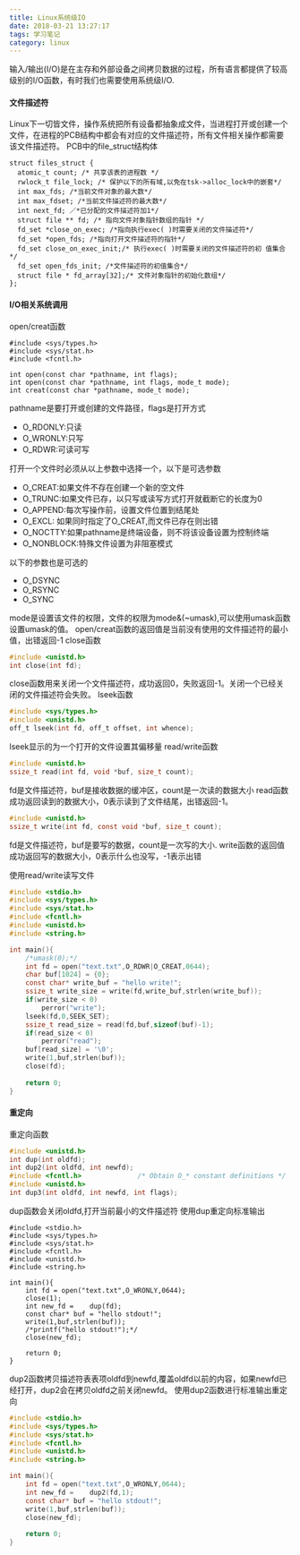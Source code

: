 ```yaml
---
title: Linux系统级IO
date: 2018-03-21 13:27:17
tags: 学习笔记
category: linux
---
```

输入/输出(I/O)是在主存和外部设备之间拷贝数据的过程，所有语言都提供了较高级别的I/O函数，有时我们也需要使用系统级I/O.
<!--more-->
#### 文件描述符
Linux下一切皆文件，操作系统把所有设备都抽象成文件，当进程打开或创建一个文件，在进程的PCB结构中都会有对应的文件描述符，所有文件相关操作都需要该文件描述符。
PCB中的file_struct结构体
```
struct files_struct {
  atomic_t count; /* 共享该表的进程数 */
  rwlock_t file_lock; /* 保护以下的所有域,以免在tsk->alloc_lock中的嵌套*/
  int max_fds; /*当前文件对象的最大数*/
  int max_fdset; /*当前文件描述符的最大数*/
  int next_fd; ／*已分配的文件描述符加1*/
  struct file ** fd; /* 指向文件对象指针数组的指针 */
  fd_set *close_on_exec; /*指向执行exec( )时需要关闭的文件描述符*/
  fd_set *open_fds; /*指向打开文件描述符的指针*/
  fd_set close_on_exec_init;/* 执行exec( )时需要关闭的文件描述符的初 值集合*/
  fd_set open_fds_init; /*文件描述符的初值集合*/
  struct file * fd_array[32];/* 文件对象指针的初始化数组*/
};
```
#### I/O相关系统调用
open/creat函数
```
#include <sys/types.h>
#include <sys/stat.h>
#include <fcntl.h>

int open(const char *pathname, int flags);
int open(const char *pathname, int flags, mode_t mode);
int creat(const char *pathname, mode_t mode);
```

pathname是要打开或创建的文件路径，flags是打开方式
- O_RDONLY:只读
- O_WRONLY:只写
- O_RDWR:可读可写

打开一个文件时必须从以上参数中选择一个，以下是可选参数
- O_CREAT:如果文件不存在创建一个新的空文件
- O_TRUNC:如果文件已存，以只写或读写方式打开就截断它的长度为0
- O_APPEND:每次写操作前，设置文件位置到结尾处
- O_EXCL: 如果同时指定了O_CREAT,而文件已存在则出错
- O_NOCTTY:如果pathname是终端设备，则不将该设备设置为控制终端
- O_NONBLOCK:特殊文件设置为非阻塞模式

以下的参数也是可选的
- O_DSYNC
- O_RSYNC
- O_SYNC

mode是设置该文件的权限，文件的权限为mode&(~umask),可以使用umask函数设置umask的值。
open/creat函数的返回值是当前没有使用的文件描述符的最小值，出错返回-1
close函数
``` c
#include <unistd.h>
int close(int fd);
```
close函数用来关闭一个文件描述符，成功返回0，失败返回-1。关闭一个已经关闭的文件描述符会失败。
lseek函数
``` c
#include <sys/types.h>
#include <unistd.h>
off_t lseek(int fd, off_t offset, int whence);
```
lseek显示的为一个打开的文件设置其偏移量
read/write函数
``` c
#include <unistd.h>
ssize_t read(int fd, void *buf, size_t count);
```
fd是文件描述符，buf是接收数据的缓冲区，count是一次读的数据大小
read函数成功返回读到的数据大小，0表示读到了文件结尾，出错返回-1。
``` c
#include <unistd.h>
ssize_t write(int fd, const void *buf, size_t count);
```
fd是文件描述符，buf是要写的数据，count是一次写的大小.
write函数的返回值成功返回写的数据大小，0表示什么也没写，-1表示出错

使用read/write读写文件
``` c
#include <stdio.h>
#include <sys/types.h>
#include <sys/stat.h>
#include <fcntl.h>
#include <unistd.h>
#include <string.h>

int main(){
	/*umask(0);*/
	int fd = open("text.txt",O_RDWR|O_CREAT,0644);
	char buf[1024] = {0};
	const char* write_buf = "hello write!";
	ssize_t write_size = write(fd,write_buf,strlen(write_buf));
	if(write_size < 0)
		perror("write");
	lseek(fd,0,SEEK_SET);
	ssize_t read_size = read(fd,buf,sizeof(buf)-1);
	if(read_size < 0)
		perror("read");
	buf[read_size] = '\0';
	write(1,buf,strlen(buf));
	close(fd);
		
	return 0;
}
```
#### 重定向
重定向函数
``` c
#include <unistd.h>
int dup(int oldfd);
int dup2(int oldfd, int newfd);
#include <fcntl.h>              /* Obtain O_* constant definitions */
#include <unistd.h>
int dup3(int oldfd, int newfd, int flags);
```
dup函数会关闭oldfd,打开当前最小的文件描述符
使用dup重定向标准输出
```
#include <stdio.h>
#include <sys/types.h>
#include <sys/stat.h>
#include <fcntl.h>
#include <unistd.h>
#include <string.h>

int main(){
	int fd = open("text.txt",O_WRONLY,0644);
	close(1);
	int new_fd = 	dup(fd);
	const char* buf = "hello stdout!";
	write(1,buf,strlen(buf));
	/*printf("hello stdout!");*/
	close(new_fd);
		
	return 0;
}

```
dup2函数拷贝描述符表表项oldfd到newfd,覆盖oldfd以前的内容，如果newfd已经打开，dup2会在拷贝oldfd之前关闭newfd。
使用dup2函数进行标准输出重定向
``` c
#include <stdio.h>
#include <sys/types.h>
#include <sys/stat.h>
#include <fcntl.h>
#include <unistd.h>
#include <string.h>

int main(){
	int fd = open("text.txt",O_WRONLY,0644);
	int new_fd = 	dup2(fd,1);
	const char* buf = "hello stdout!";
	write(1,buf,strlen(buf));
	close(new_fd);
		
	return 0;
}
```